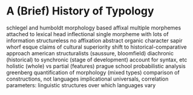 # A (Brief) History of Typology
schlegel and humboldt
	morphology based
		affixal
			multiple morphemes attached to lexical head
		inflectional
			single morpheme with lots of information
		structureless
			no affixation
	abstract organic character
		sapir whorf esque
		claims of cultural superiority
shift to historical-comparative approach
american structuralists (saussure, bloomfield)
	diachronic (historical) to synchronic (stage of development)
	account for syntax, etc
	holistic (whole) vs partial (features)
prague school
	probabilistic analysis
greenberg
	quantification of morphology (mixed types)
	comparison of constructions, not languages
	implicational universals, correlation
parameters: linguistic structures over which languages vary